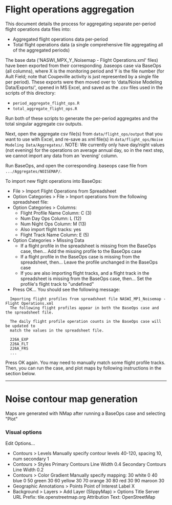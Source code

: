 # Flight operations aggregation

This document details the process for aggregating separate per-period flight operations data files into:
- Aggregated flight operations data per-period
- Total flight operations data (a single comprehensive file aggregating all of the aggregated periods)

The base data ('NASWI_MPX_Y_Noisemap - Flight Operations.xml' files) have been exported from their corresponding .baseops case via BaseOps (all columns), where X is the monitoring period and Y is the file number (for Ault Field; note that Coupeville activity is just represented by a single file per period). These exports were then moved over to 'data/Noise Modeling Data/Exports/', opened in MS Excel, and saved as the .csv files used in the scripts of this directory:

- `period_aggregate_flight_ops.R`
- `total_aggregate_flight_ops.R`

Run both of these scripts to generate the per-period aggregates and the total singular aggregate csv outputs.

Next, open the aggregate csv file(s) from `data/flight_ops/output` that you want to use with Excel, and re-save as xml file(s) in `data/flight_ops/Noise Modeling Data/Aggregates/`.
NOTE: We currently only have day/night values (not evening) for the operations on average annual day, so in the next step, we cannot import any data from an 'evening' column.

Run BaseOps, and open the corresponding .baseops case file from `.../Aggregates/NOISEMAP/`.

To import new flight operations into BaseOps:
- File > Import Flight Operations from Spreadsheet
- Option Categories > File > Import operations from the following spreadsheet file: <the xml file you just saved>
- Option Categories > Columns:
  - Flight Profile Name Column: C (3)
  - Num Day Ops Column: L (12)
  - Num Night Ops Column: M (13)
  - Also import flight tracks: yes
  - Flight Track Name Column: E (5)
- Option Categories > Missing Data
  - If a flight profile in the spreadsheet is missing from the BaseOps case, then... Add the missing profile to the BaseOps case
  - If a flight profile in the BaseOps case is missing from the spreadsheet, then... Leave the profile unchanged in the BaseOps case
  - If you are also importing flight tracks, and a flight track in the spreadsheet is missing from the BaseOps case, then... Set the profile's flight track to "undefined"
- Press OK... You should see the following message:

```
  Importing flight profiles from spreadsheet file NASWI_MP1_Noisemap - Flight Operations.xml
  The following flight profiles appear in both the BaseOps case and the spreadsheet file.

  The daily flight profile operation counts in the BaseOps case will be updated to
  match the values in the spreadsheet file.

  226A_EXP
  226A_FLT
  226A_FRS
  ...
```
Press OK again. You  may need to manually match some flight profile tracks. Then, you can run the case, and plot maps by following instructions in the section below.

---

# Noise contour map generation
Maps are generated with NMap after running a BaseOps case and selecting "Plot"

### Visual options
Edit Options...
- Contours > Levels
  Manually specify contour levels 40-120, spacing 10, num secondary 1
- Contours > Styles
  Primary Contours Line Width 0.4
  Secondary Contours Line Width 0.2
- Contours > Color Gradient
  Manually specify mapping:
  30 white 0
  40 blue 0
  50 green 30
  60 yellow 30
  70 orange 30
  80 red 30
  90 maroon 30
- Geographic Annotations > Points
  Point of Interest Label X
- Background > Layers > Add Layer (SlippyMap) > Options
  Title Server URL Prefix: tile.openstreetmap.org
  Attribution Text: OpenStreetMap
